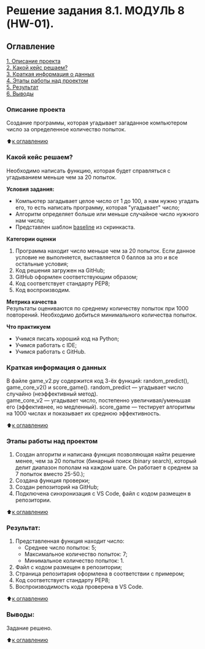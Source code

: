 # Решение задания 8.1. МОДУЛЬ 8 (HW-01).

## Оглавление  
[1. Описание проекта](https://github.com/theKerimKerimov/sf_data_science/blob/main/project_0/README.md#Описание-проекта)  
[2. Какой кейс решаем?](https://github.com/theKerimKerimov/sf_data_science/blob/main/project_0/README.md#Какой-кейс-решаем)  
[3. Краткая информация о данных](https://github.com/theKerimKerimov/sf_data_science/blob/main/project_0/README.md#Краткая-информация-о-данных)  
[4. Этапы работы над проектом](https://github.com/theKerimKerimov/sf_data_science/blob/main/project_0/README.md#Этапы-работы-над-проектом)  
[5. Результат](https://github.com/theKerimKerimov/sf_data_science/blob/main/project_0/README.md#Результат)  
[6. Выводы](https://github.com/theKerimKerimov/sf_data_science/blob/main/project_0/README.md#Выводы)     

### Описание проекта    
Создание программы, которая угадывает загаданное компьютером число за определенное количество попыток.

:arrow_up:[к оглавлению](https://github.com/theKerimKerimov/sf_data_science/blob/main/project_0/README.md#Оглавление)


### Какой кейс решаем?    
Необходимо написать функцию, которая будет справляться с угадыванием меньше чем за 20 попыток.

**Условия задания:**  
- Компьютер загадывает целое число от 1 до 100, а нам нужно угадать его, то есть написать программу, которая "угадывает" число;
- Алгоритм определяет больше или меньше случайное число нужного нам числа;
- Представлен шаблон [baseline](https://colab.research.google.com/drive/1k2WZD8PWWOYFHrpAJoB2eZw06ID7KnFA) из скринкаста.

**Категории оценки**
1. Программа находит число меньше чем за 20 попыток. Если данное условие не выполняется, выставляется 0 баллов за это и все остальные условия;
2. Код решения загружен на GitHub;
3. GitHub оформлен соответствующим образом;
4. Код соответствует стандарту PEP8;
5. Код воспроизводим.

**Метрика качества**     
Результаты оцениваются по среднему количеству попыток при 1000 повторений. Необходимо добиться минимального количества попыток.

**Что практикуем**     
- Учимся писать хороший код на Python;
- Учимся работать с IDE;
- Учимся работать с GitHub.


### Краткая информация о данных
В файле game_v2.py содержится код 3-ёх функций: random_predict(), game_core_v2() и score_game(). 
random_predict — угадывает число случайно (неэффективный метод).   
game_core_v2 — угадывает число, постепенно увеличивая/уменьшая его (эффективнее, но медленный). 
score_game — тестирует алгоритмы на 1000 числах и показывает их среднюю эффективность.
  
:arrow_up:[к оглавлению](https://github.com/theKerimKerimov/sf_data_science/blob/main/project_0/README.md#Оглавление)


### Этапы работы над проектом  
1. Создан алгоритм и написана функция позволяющая найти решение менее, чем за 20 попыток (бинарный поиск (binary search), который делит диапазон пополам на каждом шаге. Он работает в среднем за 7 попыток вместо 25-50.);
2. Создана функция проверки;
3. Создан репозиторий на GitHub;
4. Подключена синхронизация с VS Code, файл с кодом размещен в репозитории.

:arrow_up:[к оглавлению](https://github.com/theKerimKerimov/sf_data_science/blob/main/project_0/README.md#Оглавление)


### Результат:  
   1. Представленная функция находит число:
      - Среднее число попыток: 5;
      - Максимальное количество попыток: 7;
      - Минимальное количество попыток: 1.
   2. Файл с кодом размещен в репозитории;
   3. Страница репозитария оформлена в соответствии с примером;
   4. Код соответствует стандарту PEP8; 
   5. Воспроизводимость кода проверена в VS Code.

:arrow_up:[к оглавлению](https://github.com/theKerimKerimov/sf_data_science/blob/main/project_0/README.md#Оглавление)


### Выводы:  
Задание решено.

:arrow_up:[к оглавлению](https://github.com/theKerimKerimov/sf_data_science/blob/main/project_0/README.md#Оглавление)